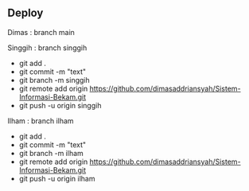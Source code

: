 ## Deploy
Dimas : branch main <br>

Singgih : branch singgih <br>
- git add .
- git commit -m "text"
- git branch -m singgih
- git remote add origin https://github.com/dimasaddriansyah/Sistem-Informasi-Bekam.git
- git push -u origin singgih

Ilham : branch ilham <br>
- git add .
- git commit -m "text"
- git branch -m ilham
- git remote add origin https://github.com/dimasaddriansyah/Sistem-Informasi-Bekam.git
- git push -u origin ilham
